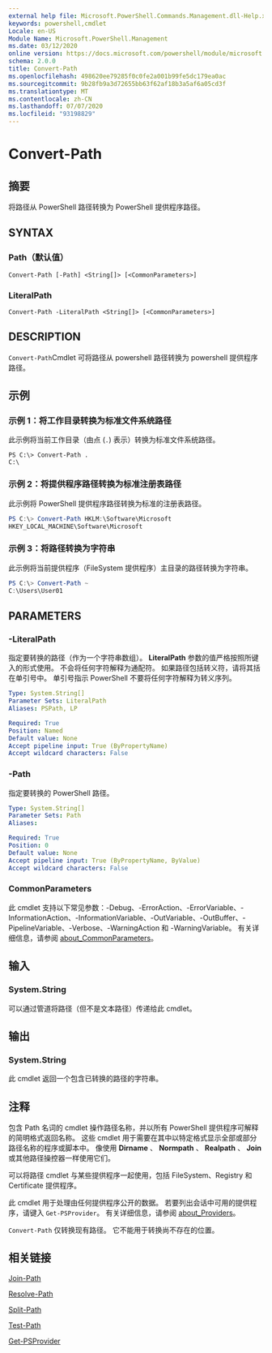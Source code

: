 ```yaml
---
external help file: Microsoft.PowerShell.Commands.Management.dll-Help.xml
keywords: powershell,cmdlet
Locale: en-US
Module Name: Microsoft.PowerShell.Management
ms.date: 03/12/2020
online version: https://docs.microsoft.com/powershell/module/microsoft.powershell.management/convert-path?view=powershell-7.1&WT.mc_id=ps-gethelp
schema: 2.0.0
title: Convert-Path
ms.openlocfilehash: 498620ee79285f0c0fe2a001b99fe5dc179ea0ac
ms.sourcegitcommit: 9b28fb9a3d72655bb63f62af18b3a5af6a05cd3f
ms.translationtype: MT
ms.contentlocale: zh-CN
ms.lasthandoff: 07/07/2020
ms.locfileid: "93198829"
---
```

# Convert-Path

## 摘要
将路径从 PowerShell 路径转换为 PowerShell 提供程序路径。

## SYNTAX

### Path（默认值）

```
Convert-Path [-Path] <String[]> [<CommonParameters>]
```

### LiteralPath

```
Convert-Path -LiteralPath <String[]> [<CommonParameters>]
```

## DESCRIPTION

`Convert-Path`Cmdlet 可将路径从 powershell 路径转换为 powershell 提供程序路径。

## 示例

### 示例 1：将工作目录转换为标准文件系统路径

此示例将当前工作目录（由点 (`.`) 表示）转换为标准文件系统路径。

```
PS C:\> Convert-Path .
C:\
```

### 示例 2：将提供程序路径转换为标准注册表路径

此示例将 PowerShell 提供程序路径转换为标准的注册表路径。

```powershell
PS C:\> Convert-Path HKLM:\Software\Microsoft
HKEY_LOCAL_MACHINE\Software\Microsoft
```

### 示例 3：将路径转换为字符串

此示例将当前提供程序（FileSystem 提供程序）主目录的路径转换为字符串。

```powershell
PS C:\> Convert-Path ~
C:\Users\User01
```

## PARAMETERS

### -LiteralPath

指定要转换的路径（作为一个字符串数组）。 **LiteralPath** 参数的值严格按照所键入的形式使用。 不会将任何字符解释为通配符。 如果路径包括转义符，请将其括在单引号中。 单引号指示 PowerShell 不要将任何字符解释为转义序列。

```yaml
Type: System.String[]
Parameter Sets: LiteralPath
Aliases: PSPath, LP

Required: True
Position: Named
Default value: None
Accept pipeline input: True (ByPropertyName)
Accept wildcard characters: False
```

### -Path

指定要转换的 PowerShell 路径。

```yaml
Type: System.String[]
Parameter Sets: Path
Aliases:

Required: True
Position: 0
Default value: None
Accept pipeline input: True (ByPropertyName, ByValue)
Accept wildcard characters: False
```

### CommonParameters

此 cmdlet 支持以下常见参数：-Debug、-ErrorAction、-ErrorVariable、-InformationAction、-InformationVariable、-OutVariable、-OutBuffer、-PipelineVariable、-Verbose、-WarningAction 和 -WarningVariable。 有关详细信息，请参阅 [about_CommonParameters](https://go.microsoft.com/fwlink/?LinkID=113216)。

## 输入

### System.String

可以通过管道将路径（但不是文本路径）传递给此 cmdlet。

## 输出

### System.String

此 cmdlet 返回一个包含已转换的路径的字符串。

## 注释

包含 Path 名词的 cmdlet 操作路径名称，并以所有 PowerShell 提供程序可解释的简明格式返回名称。 这些 cmdlet 用于需要在其中以特定格式显示全部或部分路径名称的程序或脚本中。 像使用 **Dirname** 、 **Normpath** 、 **Realpath** 、 **Join** 或其他路径操控器一样使用它们。

可以将路径 cmdlet 与某些提供程序一起使用，包括 FileSystem、Registry 和 Certificate 提供程序。

此 cmdlet 用于处理由任何提供程序公开的数据。 若要列出会话中可用的提供程序，请键入 `Get-PSProvider`。 有关详细信息，请参阅 [about_Providers](../Microsoft.PowerShell.Core/About/about_Providers.md)。

`Convert-Path` 仅转换现有路径。 它不能用于转换尚不存在的位置。

## 相关链接

[Join-Path](Join-Path.md)

[Resolve-Path](Resolve-Path.md)

[Split-Path](Split-Path.md)

[Test-Path](Test-Path.md)

[Get-PSProvider](Get-PSProvider.md)

